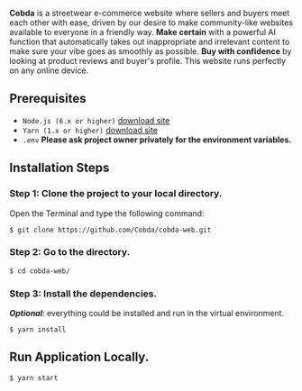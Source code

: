 **Cobda** is a streetwear e-commerce website where sellers and buyers meet each other with ease, driven by our desire to make community-like websites available to everyone in a friendly way. **Make certain** with a powerful AI function that automatically takes out inappropriate and irrelevant content to make sure your vibe goes as smoothly as possible. **Buy with confidence** by looking at product reviews and buyer's profile. This website runs perfectly on any online device.

## Prerequisites

- `Node.js (6.x or higher)` [download site](https://nodejs.org/en/download/package-manager/)
- `Yarn (1.x or higher)` [download site](https://yarnpkg.com/getting-started/install)
- `.env` **Please ask project owner privately for the environment variables.**

## Installation Steps

### Step 1: Clone the project to your local directory.

Open the Terminal and type the following command:

    $ git clone https://github.com/Cobda/cobda-web.git

### Step 2: Go to the directory.

    $ cd cobda-web/

### Step 3: Install the dependencies.

**_Optional_**: everything could be installed and run in the virtual environment.

    $ yarn install

## Run Application Locally.

    $ yarn start
